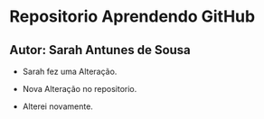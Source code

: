 # Repositorio Aprendendo GitHub

## Autor: Sarah Antunes de Sousa

* Sarah fez uma Alteração.

* Nova Alteração no repositorio.

* Alterei novamente.


